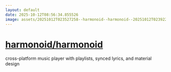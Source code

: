 ```yaml
---
layout: default
date: 2025-10-12T08:56:34.855526
image: assets/20251012T023527258--harmonoid--harmonoid--20251012T023922202--cropped.png
---
```


# [harmonoid/harmonoid](https://github.com/harmonoid/harmonoid)

cross-platform music player with playlists, synced lyrics, and material design
